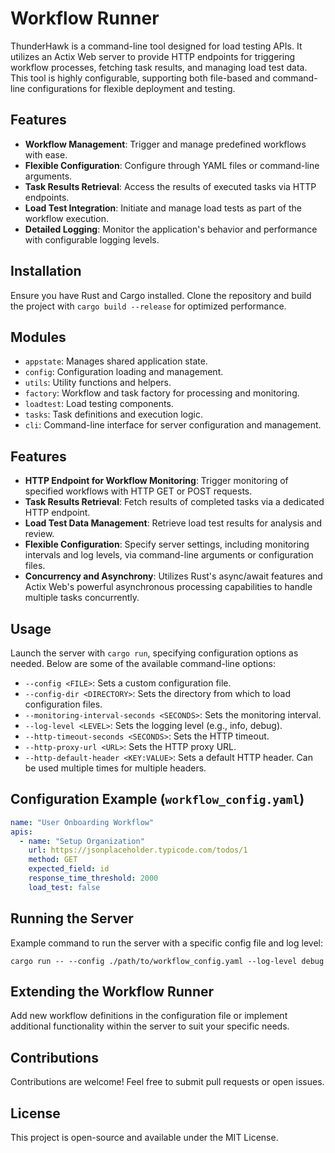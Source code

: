 
# Workflow Runner

ThunderHawk is a command-line tool designed for load testing APIs. It utilizes an Actix Web server to provide HTTP endpoints for triggering workflow processes, fetching task results, and managing load test data. This tool is highly configurable, supporting both file-based and command-line configurations for flexible deployment and testing.

## Features

- **Workflow Management**: Trigger and manage predefined workflows with ease.
- **Flexible Configuration**: Configure through YAML files or command-line arguments.
- **Task Results Retrieval**: Access the results of executed tasks via HTTP endpoints.
- **Load Test Integration**: Initiate and manage load tests as part of the workflow execution.
- **Detailed Logging**: Monitor the application's behavior and performance with configurable logging levels.

## Installation

Ensure you have Rust and Cargo installed. Clone the repository and build the project with `cargo build --release` for optimized performance.

## Modules

- `appstate`: Manages shared application state.
- `config`: Configuration loading and management.
- `utils`: Utility functions and helpers.
- `factory`: Workflow and task factory for processing and monitoring.
- `loadtest`: Load testing components.
- `tasks`: Task definitions and execution logic.
- `cli`: Command-line interface for server configuration and management.

## Features

- **HTTP Endpoint for Workflow Monitoring**: Trigger monitoring of specified workflows with HTTP GET or POST requests.
- **Task Results Retrieval**: Fetch results of completed tasks via a dedicated HTTP endpoint.
- **Load Test Data Management**: Retrieve load test results for analysis and review.
- **Flexible Configuration**: Specify server settings, including monitoring intervals and log levels, via command-line arguments or configuration files.
- **Concurrency and Asynchrony**: Utilizes Rust's async/await features and Actix Web's powerful asynchronous processing capabilities to handle multiple tasks concurrently.


## Usage

Launch the server with `cargo run`, specifying configuration options as needed. Below are some of the available command-line options:

- `--config <FILE>`: Sets a custom configuration file.
- `--config-dir <DIRECTORY>`: Sets the directory from which to load configuration files.
- `--monitoring-interval-seconds <SECONDS>`: Sets the monitoring interval.
- `--log-level <LEVEL>`: Sets the logging level (e.g., info, debug).
- `--http-timeout-seconds <SECONDS>`: Sets the HTTP timeout.
- `--http-proxy-url <URL>`: Sets the HTTP proxy URL.
- `--http-default-header <KEY:VALUE>`: Sets a default HTTP header. Can be used multiple times for multiple headers.

## Configuration Example (`workflow_config.yaml`)

```yaml
name: "User Onboarding Workflow"
apis:
  - name: "Setup Organization"
    url: https://jsonplaceholder.typicode.com/todos/1
    method: GET
    expected_field: id
    response_time_threshold: 2000
    load_test: false
```

## Running the Server

Example command to run the server with a specific config file and log level:

```shell
cargo run -- --config ./path/to/workflow_config.yaml --log-level debug
```

## Extending the Workflow Runner

Add new workflow definitions in the configuration file or implement additional functionality within the server to suit your specific needs.

## Contributions

Contributions are welcome! Feel free to submit pull requests or open issues.

## License

This project is open-source and available under the MIT License.
